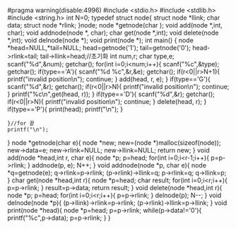 #pragma warning(disable:4996)
#include <stdio.h>
#include <stdlib.h>
#include <string.h>
int N=0;
typedef struct node{
    struct node *llink;
    char data;
    struct node *rlink;
}node;
node *getnode(char );
void add(node *,int, char);
void addnode(node *, char);
char get(node *,int);
void delete(node *,int);
void delnode(node *);
void print(node *);
int main() {
    node *head=NULL,*tail=NULL;
    head=getnode('1');
    tail=getnode('0');
    head->rlink=tail;
    tail->llink=head;//초기화
    int num,r;
    char type,e;
    scanf("%d",&num);
    getchar();
    for(int i=0;i<num;i++){
        scanf("%c",&type);
        getchar();
        if(type=='A'){
            scanf("%d %c",&r,&e);
            getchar();
            if(r<0||r>N+1){
                printf("invalid position\n");
                continue;
            }
            add(head, r, e);
        }
        if(type=='G'){
            scanf("%d",&r);
            getchar();
            if(r<0||r>N){
                printf("invalid position\n");
                continue;
            }
            printf("%c\n",get(head, r));
        }
        if(type=='D'){
            scanf("%d",&r);
            getchar();
            if(r<0||r>N){
                printf("invalid position\n");
                continue;
            }
            delete(head, r);
        }
        if(type=='P'){
            print(head);
            printf("\n");
        }
            
    }//for 끝
    printf("\n");
}
node *getnode(char e){
    node *new;
    new=(node *)malloc(sizeof(node));
    new->data=e;
    new->rlink=NULL;
    new->llink=NULL;
    return new;
}
void add(node *head,int r, char e){
    node *p;
    p=head;
    for(int i=0;i<r-1;i++){
        p=p->rlink;
    }
    addnode(p, e);
    N++;
}
void addnode(node *p, char e){
    node *q=getnode(e);
    q->rlink=p->rlink;
    (p->rlink)->llink=q;
    p->rlink=q;
    q->llink=p;
}
char get(node *head,int r){
    node *p=head;
    char result;
    for(int i=0;i<r;i++){
        p=p->rlink;
    }
    result=p->data;
    return result;
}
void delete(node *head,int r){
    node *p;
    p=head;
    for(int i=0;i<r;i++){
        p=p->rlink;
    }
    delnode(p);
    N--;
}
void delnode(node *p){
    (p->llink)->rlink=p->rlink;
    (p->rlink)->llink=p->llink;
}
void print(node *head){
    node *p=head;
    p=p->rlink;
    while(p->data!='0'){
        printf("%c",p->data);
        p=p->rlink;
    }
}
